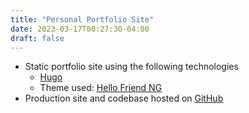 ```yaml
---
title: "Personal Portfolio Site"
date: 2023-03-17T00:27:30-04:00
draft: false
---
```


- Static portfolio site using the following technologies
  - [Hugo](https://gohugo.io/)
  - Theme used: [Hello Friend NG](https://github.com/rhazdon/hugo-theme-hello-friend-ng)
- Production site and codebase hosted on [GitHub](https://github.com/kmg0695/portfolio)
